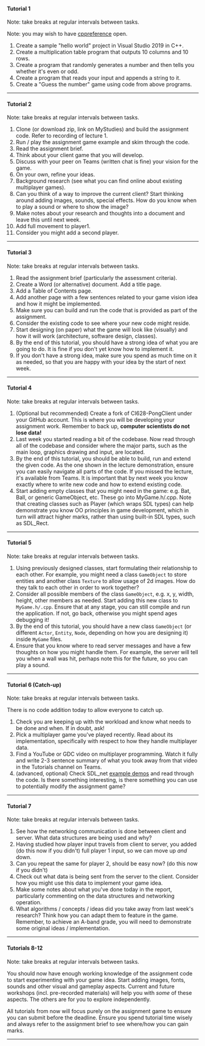 #### Tutorial 1

Note: take breaks at regular intervals between tasks.

Note: you may wish to have [cppreference](https://en.cppreference.com/w/) open.

1. Create a sample "hello world" project in Visual Studio 2019 in C++.
1. Create a multiplication table program that outputs 10 columns and 10 rows.
1. Create a program that randomly generates a number and then tells you whether it's even or odd.
1. Create a program that reads your input and appends a string to it.
1. Create a "Guess the number" game using code from above programs.

---

#### Tutorial 2

Note: take breaks at regular intervals between tasks.

1. Clone (or download zip, link on MyStudies) and build the assignment code. Refer to recording of lecture 1.
1. Run / play the assignment game example and skim through the code.
1. Read the assignment brief.
1. Think about your client game that you will develop. 
1. Discuss with your peer on Teams (written chat is fine) your vision for the game. 
1. On your own, refine your ideas.
1. Background research (see what you can find online about existing multiplayer games).
1. Can you think of a way to improve the current client? Start thinking around adding images, sounds, special effects. How do you know when to play a sound or where to show the image?
1. Make notes about your research and thoughts into a document and leave this until next week.
1. Add full movement to player1.
1. Consider you might add a second player.

---

#### Tutorial 3

Note: take breaks at regular intervals between tasks.

1. Read the assignment brief (particularly the assessment criteria).
1. Create a Word (or alternative) document. Add a title page.
1. Add a Table of Contents page.
1. Add another page with a few sentences related to your game vision idea and how it might be implemented.
1. Make sure you can build and run the code that is provided as part of the assignment.
1. Consider the existing code to see where your new code might reside.
1. Start designing (on paper) what the game will look like (visually) and how it will work (architecture, software design, classes).
1. By the end of this tutorial, you should have a strong idea of what you are going to do. It is fine if you don't yet know how to implement it.
1. If you don't have a strong idea, make sure you spend as much time on it as needed, so that you are happy with your idea by the start of next week.

---

#### Tutorial 4

Note: take breaks at regular intervals between tasks.

1. (Optional but recommended) Create a fork of CI628-PongClient under your GitHub account. This is where you will be developing your assignment work. Remember to back up, **computer scientists do not lose data!**
1. Last week you started reading a bit of the codebase. Now read through all of the codebase and consider where the major parts, such as the main loop, graphics drawing and input, are located.
1. By the end of this tutorial, you should be able to build, run and extend the given code. As the one shown in the lecture demonstration, ensure you can easily navigate all parts of the code. If you missed the lecture, it's available from Teams. It is important that by next week you know exactly where to write new code and how to extend existing code.
1. Start adding empty classes that you might need in the game: e.g. Bat, Ball, or generic GameObject, etc. These go into MyGame.h/.cpp. Note that creating classes such as Player (which wraps SDL types) can help demonstrate you know OO principles in game development, which in turn will attract higher marks, rather than using built-in SDL types, such as SDL_Rect.

---

#### Tutorial 5

Note: take breaks at regular intervals between tasks.

1. Using previously designed classes, start formulating their relationship to each other. For example, you might need a class `GameObject` to store entities and another class `Texture` to allow usage of 2d images. How do they talk to each other in order to work together?
1. Consider all possible members of the class `GameObject`, e.g. x, y, width, height, other members as needed. Start adding this new class to `MyGame.h/.cpp`. Ensure that at any stage, you can still compile and run the application. If not, go back, otherwise you might spend ages debugging it!
1. By the end of this tutorial, you should have a new class `GameObject` (or different `Actor`, `Entity`, `Node`, depending on how you are designing it) inside `MyGame` files.
1. Ensure that you know where to read server messages and have a few thoughts on how you might handle them. For example, the server will tell you when a wall was hit, perhaps note this for the future, so you can play a sound.


---

#### Tutorial 6 (Catch-up)

Note: take breaks at regular intervals between tasks.

There is no code addition today to allow everyone to catch up.

1. Check you are keeping up with the workload and know what needs to be done and when. If in doubt, ask!
1. Pick a multiplayer game you've played recently. Read about its implementation, specifically with respect to how they handle multiplayer data.
1. Find a YouTube or GDC video on multiplayer programming. Watch it fully and write 2-3 sentence summary of what you took away from that video in the Tutorials channel on Teams.
1. (advanced, optional) Check SDL_net [example demos](https://www.libsdl.org/projects/SDL_net/docs/demos/) and read through the code. Is there something interesting, is there something you can use to potentially modify the assignment game?

---

#### Tutorial 7

Note: take breaks at regular intervals between tasks.

1. See how the networking communication is done between client and server. What data structures are being used and why?
1. Having studied how player input travels from client to server, you added (do this now if you didn't) full player 1 input, so we can move up _and_ down.
1. Can you repeat the same for player 2, should be easy now? (do this now if you didn't)
1. Check out what data is being sent from the server to the client. Consider how you might use this data to implement your game idea.
1. Make some notes about what you've done today in the report, particularly commenting on the data structures and networking operation.
1. What algorithms / concepts / ideas did you take away from last week's research? Think how you can adapt them to feature in the game. Remember, to achieve an A-band grade, you will need to demonstrate some original ideas / implementation.

---

#### Tutorials 8-12

Note: take breaks at regular intervals between tasks.

You should now have enough working knowledge of the assignment code to start experimenting with your game idea. Start adding images, fonts, sounds and other visual and gameplay aspects. Current and future workshops (incl. pre-recorded materials) will help you with _some_ of these aspects. The others are for you to explore independently.

All tutorials from now will focus purely on the assignment game to ensure you can submit before the deadline. Ensure you spend tutorial time wisely and always refer to the assignment brief to see where/how you can gain marks.

---